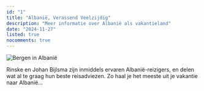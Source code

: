 ```yaml
---
id: "1"
title: "Albanië, Verassend Veelzijdig"
description: "Meer informatie over Albanië als vakantieland"
date: "2024-11-27"
listed: true
nocomments: true
---
```


![Bergen in Albanië](/images/covers/Albanian-mountains.JPG)

Rinske en Johan Bijlsma zijn inmiddels ervaren Albanië-reizigers, en delen wat al te graag hun beste reisadviezen. Zo haal je het meeste uit je vakantie naar Albanië...

